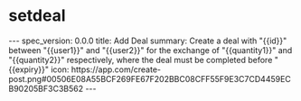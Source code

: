 <h1 class="contract">setdeal</h1>
---
spec_version: 0.0.0
title: Add Deal
summary: Create a deal with "{{id}}" between "{{user1}}" and "{{user2}}" for the exchange of "{{quantity1}}" and "{{quantity2}}" respectively, where the deal must be completed before "{{expiry}}"
icon: https://app.com/create-post.png#00506E08A55BCF269FE67F202BBC08CFF55F9E3C7CD4459ECB90205BF3C3B562
---
